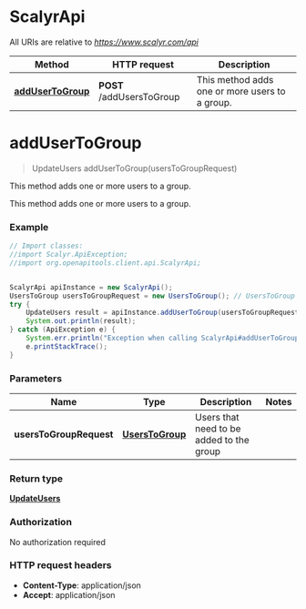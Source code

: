 # ScalyrApi

All URIs are relative to *https://www.scalyr.com/api*

Method | HTTP request | Description
------------- | ------------- | -------------
[**addUserToGroup**](ScalyrApi.md#addUserToGroup) | **POST** /addUsersToGroup | This method adds one or more users to a group.


<a name="addUserToGroup"></a>
# **addUserToGroup**
> UpdateUsers addUserToGroup(usersToGroupRequest)

This method adds one or more users to a group.

This method adds one or more users to a group.

### Example
```java
// Import classes:
//import Scalyr.ApiException;
//import org.openapitools.client.api.ScalyrApi;


ScalyrApi apiInstance = new ScalyrApi();
UsersToGroup usersToGroupRequest = new UsersToGroup(); // UsersToGroup | Users that need to be added to the group
try {
    UpdateUsers result = apiInstance.addUserToGroup(usersToGroupRequest);
    System.out.println(result);
} catch (ApiException e) {
    System.err.println("Exception when calling ScalyrApi#addUserToGroup");
    e.printStackTrace();
}
```

### Parameters

Name | Type | Description  | Notes
------------- | ------------- | ------------- | -------------
 **usersToGroupRequest** | [**UsersToGroup**](UsersToGroup.md)| Users that need to be added to the group |

### Return type

[**UpdateUsers**](UpdateUsers.md)

### Authorization

No authorization required

### HTTP request headers

 - **Content-Type**: application/json
 - **Accept**: application/json

